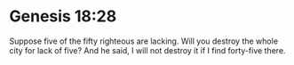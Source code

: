 # Genesis 18:28

Suppose five of the fifty righteous are lacking. Will you destroy the whole city for lack of five? And he said, I will not destroy it if I find forty-five there.
